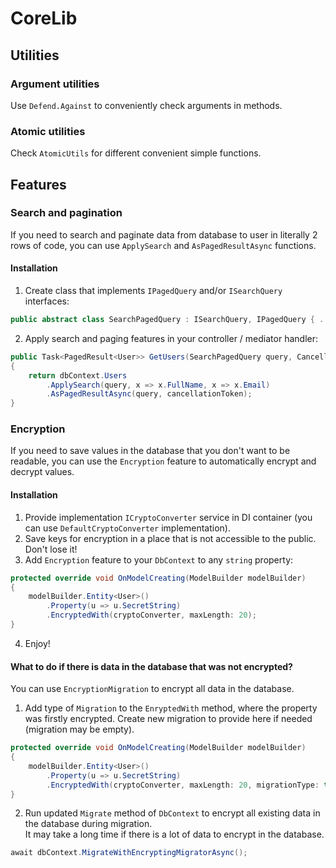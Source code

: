 # CoreLib

## Utilities

### Argument utilities
Use `Defend.Against` to conveniently check arguments in methods.

### Atomic utilities
Check `AtomicUtils` for different convenient simple functions.

## Features

### Search and pagination
If you need to search and paginate data from database to user in literally 2 rows of code,
you can use `ApplySearch` and `AsPagedResultAsync` functions.
#### Installation
1) Create class that implements `IPagedQuery` and/or `ISearchQuery` interfaces:
```csharp
public abstract class SearchPagedQuery : ISearchQuery, IPagedQuery { ... }
```
2) Apply search and paging features in your controller / mediator handler:
```csharp
public Task<PagedResult<User>> GetUsers(SearchPagedQuery query, CancellationToken cancellationToken)
{
	return dbContext.Users
		.ApplySearch(query, x => x.FullName, x => x.Email)
		.AsPagedResultAsync(query, cancellationToken);
}
```

### Encryption
If you need to save values in the database that you don't want to be readable,
you can use the `Encryption` feature to automatically encrypt and decrypt values.
#### Installation
1) Provide implementation `ICryptoConverter` service in DI container
(you can use `DefaultCryptoConverter` implementation).
2) Save keys for encryption in a place that is not accessible to the public. Don't lose it!
3) Add `Encryption` feature to your `DbContext` to any `string` property:
```csharp
protected override void OnModelCreating(ModelBuilder modelBuilder)
{
	modelBuilder.Entity<User>()
        .Property(u => u.SecretString)
        .EncryptedWith(cryptoConverter, maxLength: 20);
}
```
4) Enjoy!
#### What to do if there is data in the database that was not encrypted?
You can use `EncryptionMigration` to encrypt all data in the database.
1) Add type of `Migration` to the `EnryptedWith` method,
where the property was firstly encrypted.
Create new migration to provide here if needed (migration may be empty).
```csharp
protected override void OnModelCreating(ModelBuilder modelBuilder)
{
	modelBuilder.Entity<User>()
		.Property(u => u.SecretString)
		.EncryptedWith(cryptoConverter, maxLength: 20, migrationType: typeof(Migrations.MigrationFromSecretStringMustBeEncrypted));
}
```
2) Run updated `Migrate` method of `DbContext`
to encrypt all existing data in the database during migration.							
It may take a long time if there is a lot of data to encrypt in the database.
```csharp
await dbContext.MigrateWithEncryptingMigratorAsync();
```